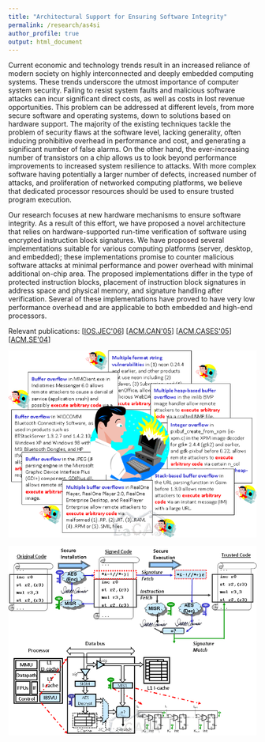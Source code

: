 ```yaml
---
title: "Architectural Support for Ensuring Software Integrity"
permalink: /research/as4si
author_profile: true
output: html_document
---
```


Current economic and technology trends result in an increased reliance of modern society on 
highly interconnected and deeply embedded computing systems. 
These trends underscore the utmost importance of computer system security. 
Failing to resist system faults and malicious software attacks can incur significant direct costs, 
as well as costs in lost revenue opportunities. 
This problem can be addressed at different levels, from more secure software and operating systems, 
down to solutions based on hardware support. 
The majority of the existing techniques tackle the problem of security flaws at the software level, 
lacking generality, often inducing prohibitive overhead in performance and cost, and generating a significant number of false alarms. 
On the other hand, the ever-increasing number of transistors on a chip allows us 
to look beyond performance improvements to increased system resilience to attacks. 
With more complex software having potentially a larger number of defects, 
increased number of attacks, and proliferation of networked computing platforms, 
we believe that dedicated processor resources should be used to ensure trusted program execution.  
  
Our research focuses at new hardware mechanisms to ensure software integrity. 
As a result of this effort, we have proposed a novel architecture that relies on hardware-supported run-time verification 
of software using encrypted instruction block signatures. 
We have proposed several implementations suitable for various computing platforms (server, desktop, and embedded); 
these implementations promise to counter malicious software attacks at minimal performance and power overhead with minimal additional on-chip area. 
The proposed implementations differ in the type of protected instruction blocks, 
placement of instruction block signatures in address space and physical memory, and signature handling after verification. 
Several of these implementations have proved to have very low performance overhead and are applicable to both embedded and high-end processors.

  

Relevant publications: \[[IOS.JEC'06](../publications/files/milenkovic_jec06.pdf)\] \[[ACM.CAN'05](../publications/files/milenkovic_can05.pdf)\] \[[ACM.CASES'05](../publications/files/milenkovic_cases05.pdf)\] \[[ACM.SE'04](../publications/files/milenkovic_acmse04f.pdf)\]

![Software attacks](../images/swattacks_wm.png "Software attacks")

![Architecture for Software Integrity](../images/arch4swintegrity_wm.png "Architecture for Software Integrity")
